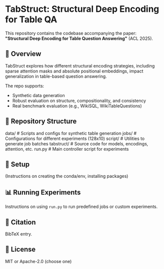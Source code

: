 # TabStruct: Structural Deep Encoding for Table QA

This repository contains the codebase accompanying the paper:
**"Structural Deep Encoding for Table Question Answering"** (ACL 2025).

## 🧠 Overview

TabStruct explores how different structural encoding strategies, including sparse attention masks and absolute positional embeddings, impact generalization in table-based question answering.

The repo supports:
- Synthetic data generation
- Robust evaluation on structure, compositionality, and consistency
- Real benchmark evaluation (e.g., WikiSQL, WikiTableQuestions)

## 📁 Repository Structure
data/        # Scripts and configs for synthetic table generation
jobs/        # Configurations for different experiments (128x10)
script/      # Utilities to generate job batches
tabstruct/   # Source code for models, encodings, attention, etc.
run.py       # Main controller script for experiments


## 🔧 Setup

(Instructions on creating the conda/env, installing packages)

## 📊 Running Experiments

Instructions on using `run.py` to run predefined jobs or custom experiments.

## 📜 Citation

BibTeX entry.

## 📂 License

MIT or Apache-2.0 (choose one)